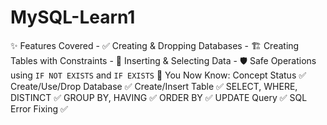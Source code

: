 # MySQL-Learn1
 ✨ Features Covered  - ✅ Creating &amp; Dropping Databases - 🏗️ Creating Tables with Constraints - 📝 Inserting &amp; Selecting Data - 🛡️ Safe Operations using `IF NOT EXISTS` and `IF EXISTS`
🧠 You Now Know:
Concept	Status ✅
Create/Use/Drop Database	✅
Create/Insert Table	✅
SELECT, WHERE, DISTINCT	✅
GROUP BY, HAVING	✅
ORDER BY	✅
UPDATE Query	✅
SQL Error Fixing	✅
